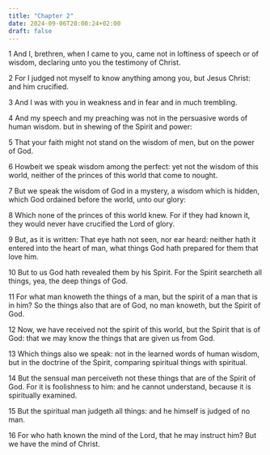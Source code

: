 ```yaml
---
title: "Chapter 2"
date: 2024-09-06T20:00:24+02:00
draft: false
---
```



1 And I, brethren, when I came to you, came not in loftiness of speech or of wisdom, declaring unto you the testimony of Christ.

2 For I judged not myself to know anything among you, but Jesus Christ: and him crucified.

3 And I was with you in weakness and in fear and in much trembling.

4 And my speech and my preaching was not in the persuasive words of human wisdom. but in shewing of the Spirit and power:

5 That your faith might not stand on the wisdom of men, but on the power of God.

6 Howbeit we speak wisdom among the perfect: yet not the wisdom of this world, neither of the princes of this world that come to nought.

7 But we speak the wisdom of God in a mystery, a wisdom which is hidden, which God ordained before the world, unto our glory:

8 Which none of the princes of this world knew. For if they had known it, they would never have crucified the Lord of glory.

9 But, as it is written: That eye hath not seen, nor ear heard: neither hath it entered into the heart of man, what things God hath prepared for them that love him.

10 But to us God hath revealed them by his Spirit. For the Spirit searcheth all things, yea, the deep things of God.

11 For what man knoweth the things of a man, but the spirit of a man that is in him? So the things also that are of God, no man knoweth, but the Spirit of God.

12 Now, we have received not the spirit of this world, but the Spirit that is of God: that we may know the things that are given us from God.

13 Which things also we speak: not in the learned words of human wisdom, but in the doctrine of the Spirit, comparing spiritual things with spiritual.

14 But the sensual man perceiveth not these things that are of the Spirit of God. For it is foolishness to him: and he cannot understand, because it is spiritually examined.

15 But the spiritual man judgeth all things: and he himself is judged of no man.

16 For who hath known the mind of the Lord, that he may instruct him? But we have the mind of Christ.

